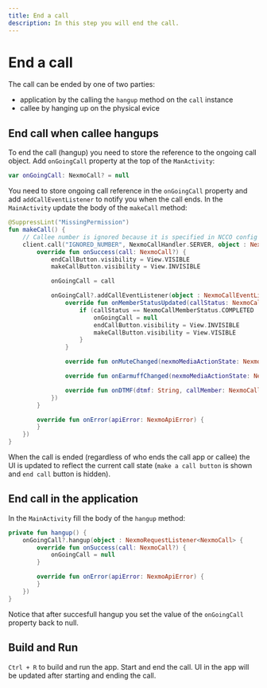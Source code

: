 ```yaml
---
title: End a call
description: In this step you will end the call.
---
```


# End a call

The call can be ended by one of two parties:
- application by the calling the `hangup` method on the `call` instance
- callee by hanging up on the physical evice

## End call when callee hangups

To end the call (hangup) you need to store the reference to the ongoing call object. Add `onGoingCall` property at the top of the `ManActivity`:

```kotlin
var onGoingCall: NexmoCall? = null
```

You need to store ongoing call reference in the `onGoingCall` property and add `addCallEventListener` to notify you when the call ends. In the `MainActivity` update the body of the `makeCall` method:

```kotlin
@SuppressLint("MissingPermission")
fun makeCall() {
    // Callee number is ignored because it is specified in NCCO config
    client.call("IGNORED_NUMBER", NexmoCallHandler.SERVER, object : NexmoRequestListener<NexmoCall> {
        override fun onSuccess(call: NexmoCall?) {
            endCallButton.visibility = View.VISIBLE
            makeCallButton.visibility = View.INVISIBLE

            onGoingCall = call

            onGoingCall?.addCallEventListener(object : NexmoCallEventListener {
                override fun onMemberStatusUpdated(callStatus: NexmoCallMemberStatus, callMember: NexmoCallMember) {
                    if (callStatus == NexmoCallMemberStatus.COMPLETED || callStatus == NexmoCallMemberStatus.CANCELLED) {
                        onGoingCall = null
                        endCallButton.visibility = View.INVISIBLE
                        makeCallButton.visibility = View.VISIBLE
                    }
                }

                override fun onMuteChanged(nexmoMediaActionState: NexmoMediaActionState, callMember: NexmoCallMember) {}

                override fun onEarmuffChanged(nexmoMediaActionState: NexmoMediaActionState, callMember: NexmoCallMember) {}

                override fun onDTMF(dtmf: String, callMember: NexmoCallMember) {}
            })
        }

        override fun onError(apiError: NexmoApiError) {
        }
    })
}
```

When the call is ended (regardless of who ends the call app or callee) the UI is updated to reflect the current call state (`make a call button` is shown and `end call` button is hidden).

## End call in the application

In the `MainActivity` fill the body of the `hangup` method:

```kotlin
private fun hangup() {
    onGoingCall?.hangup(object : NexmoRequestListener<NexmoCall> {
        override fun onSuccess(call: NexmoCall?) {
            onGoingCall = null
        }

        override fun onError(apiError: NexmoApiError) {
        }
    })
}
```

Notice that after succesfull hangup you set the value of the `onGoingCall` property back to null.

## Build and Run

`Ctrl + R` to build and run the app. Start and end the call. UI in the app will be updated after starting and ending the call.